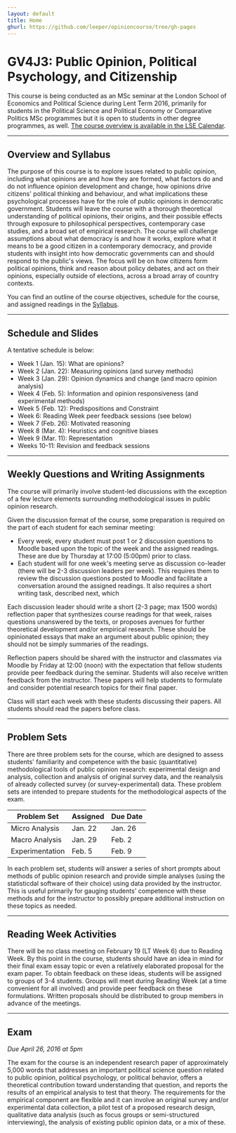 ```yaml
---
layout: default
title: Home
ghurl: https://github.com/leeper/opinioncourse/tree/gh-pages
---
```


# GV4J3: Public Opinion, Political Psychology, and Citizenship #

This course is being conducted as an MSc seminar at the London School of Economics and Political Science during Lent Term 2016, primarily for students in the Political Science and Political Economy or Comparative Politics MSc programmes but it is open to students in other degree programmes, as well. [The course overview is available in the LSE Calendar](http://www.lse.ac.uk/resources/calendar/courseGuides/GV/2015_GV4J3.htm).

---
## Overview and Syllabus ##

The purpose of this course is to explore issues related to public opinion, including what opinions are and how they are formed, what factors do and do not influence opinion development and change, how opinions drive citizens' political thinking and behaviour, and what implications these psychological processes have for the role of public opinions in democratic government. Students will leave the course with a thorough theoretical understanding of political opinions, their origins, and their possible effects through exposure to philosophical perspectives, contemporary case studies, and a broad set of empirical research. The course will challenge assumptions about what democracy is and how it works, explore what it means to be a good citizen in a contemporary democracy, and provide students with insight into how democratic governments can and should respond to the public's views. The focus will be on how citizens form political opinions, think and reason about policy debates, and act on their opinions, especially outside of elections, across a broad array of country contexts.

You can find an outline of the course objectives, schedule for the course, and assigned readings in the [Syllabus](Syllabus/Syllabus.pdf).

---
## Schedule and Slides ##

A tentative schedule is below:

 - Week 1 (Jan. 15): What are opinions?
 - Week 2 (Jan. 22): Measuring opinions (and survey methods)
 - Week 3 (Jan. 29): Opinion dynamics and change (and macro opinion analysis)
 - Week 4 (Feb. 5): Information and opinion responsiveness (and experimental methods)
 - Week 5 (Feb. 12): Predispositions and Constraint
 - Week 6: Reading Week peer feedback sessions (see below)
 - Week 7 (Feb. 26): Motivated reasoning
 - Week 8 (Mar. 4): Heuristics and cognitive biases
 - Week 9 (Mar. 11): Representation
 - Weeks 10-11: Revision and feedback sessions

---
## Weekly Questions and Writing Assignments ##

The course will primarily involve student-led discussions with the exception of a few lecture elements surrounding methodological issues in public opinion research.

Given the discussion format of the course, some preparation is required on the part of each student for each seminar meeting:

 - Every week, every student must post 1 or 2 discussion questions to Moodle based upon the topic of the week and the assigned readings. These are due by Thursday at 17:00 (5:00pm) prior to class.
 - Each student will for one week's meeting serve as discussion co-leader (there will be 2-3 discussion leaders per week). This requires them to review the discussion questions posted to Moodle and facilitate a conversation around the assigned readings. It also requires a short writing task, described next, which 

Each discussion leader should write a short (2-3 page; max 1500 words) reflection paper that synthesizes course readings for that week, raises questions unanswered by the texts, or proposes avenues for further theoretical development and/or empirical research. These should be opinionated essays that make an argument about public opinion; they should not be simply summaries of the readings.

Reflection papers should be shared with the instructor and classmates via Moodle by Friday at 12:00 (noon) with the expectation that fellow students provide peer feedback during the seminar. Students will also receive written feedback from the instructor. These papers will help students to formulate and consider potential research topics for their final paper.

Class will start each week with these students discussing their papers. All students should read the papers before class.


---
## Problem Sets ##

There are three problem sets for the course, which are designed to assess students' familiarity and competence with the basic (quantitative) methodological tools of public opinion research: experimental design and analysis, collection and analysis of original survey data, and the reanalysis of already collected survey (or survey-experimental) data. These problem sets are intended to prepare students for the methodological aspects of the exam.

| Problem Set | Assigned | Due Date |
|-------------|----------|----------|
| Micro Analysis | Jan. 22 | Jan. 26 |
| Macro Analysis | Jan. 29 | Feb. 2 |
| Experimentation | Feb. 5 | Feb. 9 |

In each problem set, students will answer a series of short prompts about methods of public opinion research and provide simple analyses (using the statisticdal software of their choice) using data provided by the instructor. This is useful primarily for gauging students' competence with these methods and for the instructor to possibly prepare additional instruction on these topics as needed.

---
## Reading Week Activities ##

There will be no class meeting on February 19 (LT Week 6) due to Reading Week. By this point in the course, students should have an idea in mind for their final exam essay topic or even a relatively elaborated proposal for the exam paper. To obtain feedback on these ideas, students will be assigned to groups of 3-4 students. Groups will meet during Reading Week (at a time convenient for all involved) and provide peer feedback on these formulations. Written proposals should be distributed to group members in advance of the meetings.

---
## Exam ##

*Due April 26, 2016 at 5pm*

The exam for the course is an independent research paper of approximately 5,000 words that addresses an important political science question related to public opinion, political psychology, or political behavior, offers a theoretical contribution toward understanding that question, and reports the results of an empirical analysis to test that theory. The requirements for the empirical component are flexible and it can involve an original survey and/or experimental data collection, a pilot test of a proposed research design, qualitative data analysis (such as focus groups or semi-structured interviewing), the analysis of existing public opinion data, or a mix of these.
